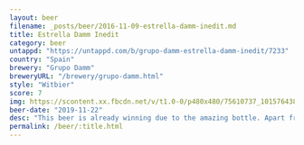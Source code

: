 ```yaml
---
layout: beer
filename: _posts/beer/2016-11-09-estrella-damm-inedit.md
title: Estrella Damm Inedit
category: beer
untappd: "https://untappd.com/b/grupo-damm-estrella-damm-inedit/7233"
country: "Spain"
brewery: "Grupo Damm"
breweryURL: "/brewery/grupo-damm.html"
style: "Witbier"
score: 7
img: https://scontent.xx.fbcdn.net/v/t1.0-0/p480x480/75610737_10157643864378745_6113516419754754048_o.jpg?_nc_cat=106&_nc_ohc=lZyA10gOyhcAQnH7-uqza-hMs0LhZLGcXf05Sz2kimD3NOPVmz4yZXuzA&_nc_ht=scontent.xx&oh=65aa2408fbc3daf0e78dd29916019839&oe=5E858EB0
beer-date: "2019-11-22"
desc: "This beer is already winning due to the amazing bottle. Apart from that it’s a fairly average wheat beer"
permalink: /beer/:title.html
---
```

